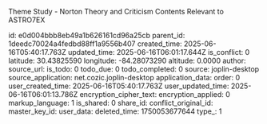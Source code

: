 Theme Study - Norton Theory and Criticism Contents Relevant to ASTRO7EX

id: e0d004bbb8eb49a1b626161cd96a25cb
parent_id: 1deedc70024a4fedbd88ff1a9556b407
created_time: 2025-06-16T05:40:17.763Z
updated_time: 2025-06-16T06:01:17.644Z
is_conflict: 0
latitude: 30.43825590
longitude: -84.28073290
altitude: 0.0000
author: 
source_url: 
is_todo: 0
todo_due: 0
todo_completed: 0
source: joplin-desktop
source_application: net.cozic.joplin-desktop
application_data: 
order: 0
user_created_time: 2025-06-16T05:40:17.763Z
user_updated_time: 2025-06-16T06:01:13.786Z
encryption_cipher_text: 
encryption_applied: 0
markup_language: 1
is_shared: 0
share_id: 
conflict_original_id: 
master_key_id: 
user_data: 
deleted_time: 1750053677644
type_: 1